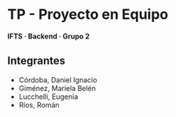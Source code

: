 # TP - Proyecto en Equipo  
**IFTS · Backend · Grupo 2**

## Integrantes
- Córdoba, Daniel Ignacio  
- Giménez, Mariela Belén  
- Lucchelli, Eugenia  
- Ríos, Román  
